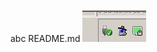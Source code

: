 
abc
README.md
![alt text](https://raw.githubusercontent.com/lukemozz99/repo1/master/img/image02.png)
